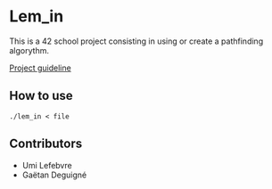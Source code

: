 # Lem_in

This is a 42 school project consisting in using or create a pathfinding algorythm.

[Project guideline](https://cdn.intrav2.42.fr/pdf/pdf/185/lem-in.fr.pdf)

## How to use

	./lem_in < file

## Contributors

* Umi Lefebvre
* Gaëtan Deguigné